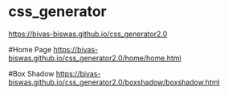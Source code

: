 # css_generator
https://bivas-biswas.github.io/css_generator2.0

#Home Page
https://bivas-biswas.github.io/css_generator2.0/home/home.html

#Box Shadow
https://bivas-biswas.github.io/css_generator2.0/boxshadow/boxshadow.html
